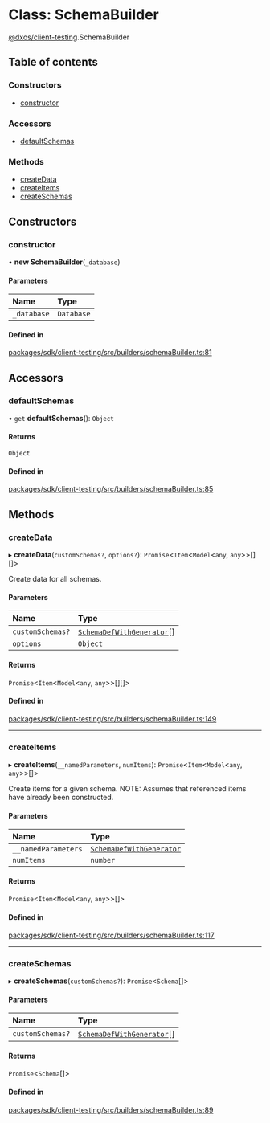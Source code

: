 # Class: SchemaBuilder

[@dxos/client-testing](../modules/dxos_client_testing.md).SchemaBuilder

## Table of contents

### Constructors

- [constructor](dxos_client_testing.SchemaBuilder.md#constructor)

### Accessors

- [defaultSchemas](dxos_client_testing.SchemaBuilder.md#defaultschemas)

### Methods

- [createData](dxos_client_testing.SchemaBuilder.md#createdata)
- [createItems](dxos_client_testing.SchemaBuilder.md#createitems)
- [createSchemas](dxos_client_testing.SchemaBuilder.md#createschemas)

## Constructors

### constructor

• **new SchemaBuilder**(`_database`)

#### Parameters

| Name | Type |
| :------ | :------ |
| `_database` | `Database` |

#### Defined in

[packages/sdk/client-testing/src/builders/schemaBuilder.ts:81](https://github.com/dxos/dxos/blob/32ae9b579/packages/sdk/client-testing/src/builders/schemaBuilder.ts#L81)

## Accessors

### defaultSchemas

• `get` **defaultSchemas**(): `Object`

#### Returns

`Object`

#### Defined in

[packages/sdk/client-testing/src/builders/schemaBuilder.ts:85](https://github.com/dxos/dxos/blob/32ae9b579/packages/sdk/client-testing/src/builders/schemaBuilder.ts#L85)

## Methods

### createData

▸ **createData**(`customSchemas?`, `options?`): `Promise`<`Item`<`Model`<`any`, `any`\>\>[][]\>

Create data for all schemas.

#### Parameters

| Name | Type |
| :------ | :------ |
| `customSchemas?` | [`SchemaDefWithGenerator`](../modules/dxos_client_testing.md#schemadefwithgenerator)[] |
| `options` | `Object` |

#### Returns

`Promise`<`Item`<`Model`<`any`, `any`\>\>[][]\>

#### Defined in

[packages/sdk/client-testing/src/builders/schemaBuilder.ts:149](https://github.com/dxos/dxos/blob/32ae9b579/packages/sdk/client-testing/src/builders/schemaBuilder.ts#L149)

___

### createItems

▸ **createItems**(`__namedParameters`, `numItems`): `Promise`<`Item`<`Model`<`any`, `any`\>\>[]\>

Create items for a given schema.
NOTE: Assumes that referenced items have already been constructed.

#### Parameters

| Name | Type |
| :------ | :------ |
| `__namedParameters` | [`SchemaDefWithGenerator`](../modules/dxos_client_testing.md#schemadefwithgenerator) |
| `numItems` | `number` |

#### Returns

`Promise`<`Item`<`Model`<`any`, `any`\>\>[]\>

#### Defined in

[packages/sdk/client-testing/src/builders/schemaBuilder.ts:117](https://github.com/dxos/dxos/blob/32ae9b579/packages/sdk/client-testing/src/builders/schemaBuilder.ts#L117)

___

### createSchemas

▸ **createSchemas**(`customSchemas?`): `Promise`<`Schema`[]\>

#### Parameters

| Name | Type |
| :------ | :------ |
| `customSchemas?` | [`SchemaDefWithGenerator`](../modules/dxos_client_testing.md#schemadefwithgenerator)[] |

#### Returns

`Promise`<`Schema`[]\>

#### Defined in

[packages/sdk/client-testing/src/builders/schemaBuilder.ts:89](https://github.com/dxos/dxos/blob/32ae9b579/packages/sdk/client-testing/src/builders/schemaBuilder.ts#L89)
